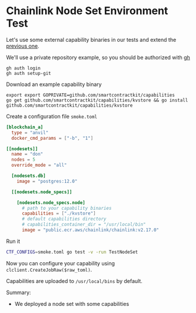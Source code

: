 # Chainlink Node Set Environment Test

Let's use some external capability binaries in our tests and extend the [previous one](nodeset_environment.md).

We'll use a private repository example, so you should be authorized with [gh]()
```
gh auth login
gh auth setup-git
```

Download an example capability binary
```
export export GOPRIVATE=github.com/smartcontractkit/capabilities
go get github.com/smartcontractkit/capabilities/kvstore && go install github.com/smartcontractkit/capabilities/kvstore
```

Create a configuration file `smoke.toml`
```toml
[blockchain_a]
  type = "anvil"
  docker_cmd_params = ["-b", "1"]

[[nodesets]]
  name = "don"
  nodes = 5
  override_mode = "all"

  [nodesets.db]
    image = "postgres:12.0"

  [[nodesets.node_specs]]

    [nodesets.node_specs.node]
      # path to your capability binaries
      capabilities = ["./kvstore"]
      # default capabilities directory
      # capabilities_container_dir = "/usr/local/bin"
      image = "public.ecr.aws/chainlink/chainlink:v2.17.0"
```

Run it
```bash
CTF_CONFIGS=smoke.toml go test -v -run TestNodeSet
```

Now you can configure your capability using `clclient.CreateJobRaw($raw_toml)`.

Capabilities are uploaded to `/usr/local/bins` by default.

Summary:
- We deployed a node set with some capabilities


